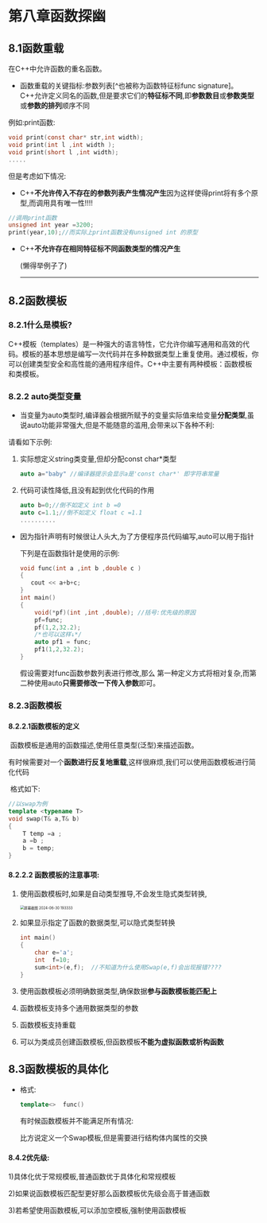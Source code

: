 # 第八章函数探幽





## 8.1函数重载

在C++中允许函数的重名函数。

- 函数重载的关键指标:参数列表[^也被称为函数特征标func signature]。 C++允许定义同名的函数,但是要求它们的**特征标不同**,即**参数数目**或**参数类型**或**参数的排列**顺序不同

 例如:print函数:

```C
void print(const char* str,int width);
void print(int l ,int width );
void print(short l ,int width);
.....
```

  但是考虑如下情况:

- C++**不允许传入不存在的参数列表产生情况产生**因为这样使得print将有多个原型,而调用具有唯一性!!!!

```c
//调用print函数
unsigned int year =3200;
print(year,10);//而实际上print函数没有unsigned int 的原型
```

- C++**不允许存在相同特征标不同函数类型的情况产生**

  (懒得举例子了)

  

  ---

  

## 8.2函数模板

###       8.2.1什么是模板?

   C++模板（templates）是一种强大的语言特性，它允许你编写通用和高效的代码。模板的基本思想是编写一次代码并在多种数据类型上重复使用。通过模板，你可以创建类型安全和高性能的通用程序组件。C++中主要有两种模板：函数模板和类模板。



###      8.2.2 auto类型变量

- 当变量为auto类型时,编译器会根据所赋予的变量实际值来给变量**分配类型**,虽说auto功能非常强大,但是不能随意的滥用,会带来以下各种不利:

请看如下示例:

1. 实际想定义string类变量,但却分配const char*类型 

   ```c++
   auto a="baby" //编译器提示会显示a是'const char*' 即字符串常量
   ```

2. 代码可读性降低,且没有起到优化代码的作用

   ```c++
   auto b=0;//倒不如定义 int b =0
   auto c=1.1;//倒不如定义 float c =1.1
   ..........
   ```



- 因为指针声明有时候很让人头大,为了方便程序员代码编写,auto可以用于指针

  下列是在函数指针是使用的示例:

  ```c++
  void func(int a ,int b ,double c )
  {
     cout << a+b+c;
  }
  int main()
  {
      void(*pf)(int ,int ,double); //括号:优先级的原因
      pf=func;
      pf(1,2,32.2);
      /*也可以这样↓*/
      auto pf1 = func;
      pf1(1,2,32.2);
  }
  ```

  假设需要对func函数参数列表进行修改,那么 第一种定义方式将相对复杂,而第二种使用auto**只需要修改一下传入参数**即可。

### 8.2.3函数模板

####             8.2.2.1函数模板的定义

​       函数模板是通用的函数描述,使用任意类型(泛型)来描述函数。

​       有时候需要对一个**函数进行反复地重载**,这样很麻烦,我们可以使用函数模板进行简化代码

​       格式如下:

```c++
//以swap为例
template <typename T>
void swap(T& a,T& b)
{
    T temp =a ;
    a =b ;
    b = temp;
}
```

####           8.2.2.2 函数模板的注意事项:

   1. 使用函数模板时,如果是自动类型推导,不会发生隐式类型转换,

      

      <img src="C:\Users\32939\Desktop\github_repo\Cpp_primer_notes\第八章函数探幽\屏幕截图 2024-06-30 193333.png" alt="屏幕截图 2024-06-30 193333" style="zoom: 50%;" />

   2. 如果显示指定了函数的数据类型,可以隐式类型转换   

      ```c++
      int main()
      {
          char e='a';
          int  f=10;
          sum<int>(e,f);  //不知道为什么使用Swap(e,f)会出现报错????
      }
      ```

3. 使用函数模板必须明确数据类型,确保数据**参与函数模板能匹配上**
4.  函数模板支持多个通用数据类型的参数
5. 函数模板支持重载
6. 可以为类成员创建函数模板,但函数模板**不能为虚拟函数或析构函数**



## 8.3函数模板的具体化



- 格式:

  ```c++
  template<>  func()
  ```

  有时候函数模板并不能满足所有情况:

     比方说定义一个Swap模板,但是需要进行结构体内属性的交换

####    8.4.2优先级:

1)具体化优于常规模板,普通函数优于具体化和常规模板

2)如果说函数模板匹配型更好那么函数模板优先级会高于普通函数

3)若希望使用函数模板,可以添加空模板,强制使用函数模板

